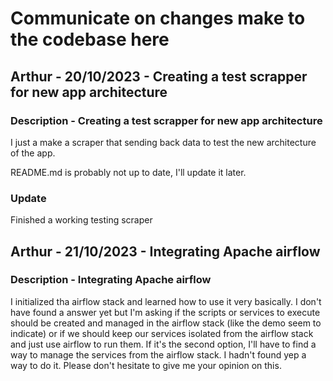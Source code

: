 # Communicate on changes make to the codebase here

## Arthur - 20/10/2023 - Creating a test scrapper for new app architecture

### Description - Creating a test scrapper for new app architecture

I just a make a scraper that sending back data to test the new architecture of the app.

README.md is probably not up to date, I'll update it later.

### Update

Finished a working testing scraper

## Arthur - 21/10/2023 - Integrating Apache airflow

### Description - Integrating Apache airflow

I initialized tha airflow stack and learned how to use it very basically.
I don't have found a answer yet but I'm asking if the scripts or services to execute should be created and managed in the airflow stack (like the demo seem to indicate) or
if we should keep our services isolated from the airflow stack and just use airflow to run them.
If it's the second option, I'll have to find a way to manage the services from the airflow stack.
I hadn't found yep a way to do it. Please don't hesitate to give me your opinion on this.
